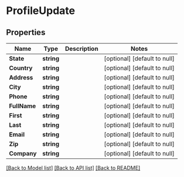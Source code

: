# ProfileUpdate

## Properties
Name | Type | Description | Notes
------------ | ------------- | ------------- | -------------
**State** | **string** |  | [optional] [default to null]
**Country** | **string** |  | [optional] [default to null]
**Address** | **string** |  | [optional] [default to null]
**City** | **string** |  | [optional] [default to null]
**Phone** | **string** |  | [optional] [default to null]
**FullName** | **string** |  | [optional] [default to null]
**First** | **string** |  | [optional] [default to null]
**Last** | **string** |  | [optional] [default to null]
**Email** | **string** |  | [optional] [default to null]
**Zip** | **string** |  | [optional] [default to null]
**Company** | **string** |  | [optional] [default to null]

[[Back to Model list]](../README.md#documentation-for-models) [[Back to API list]](../README.md#documentation-for-api-endpoints) [[Back to README]](../README.md)


